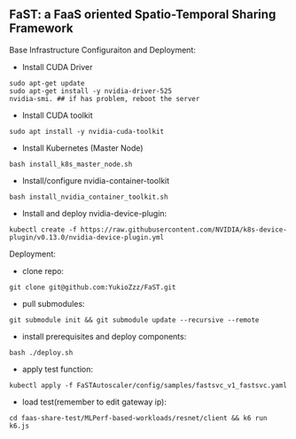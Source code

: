 ## FaST: a FaaS oriented Spatio-Temporal Sharing Framework

Base Infrastructure Configuraiton and Deployment:
- Install CUDA Driver
```
sudo apt-get update
sudo apt-get install -y nvidia-driver-525
nvidia-smi. ## if has problem, reboot the server
```

- Install CUDA toolkit
```
sudo apt install -y nvidia-cuda-toolkit
```

- Install Kubernetes (Master Node)
```
bash install_k8s_master_node.sh
```

- Install/configure nvidia-container-toolkit
```
bash install_nvidia_container_toolkit.sh
```

- Install and deploy nvidia-device-plugin:
```
kubectl create -f https://raw.githubusercontent.com/NVIDIA/k8s-device-plugin/v0.13.0/nvidia-device-plugin.yml
```

Deployment:

- clone repo:
```
git clone git@github.com:YukioZzz/FaST.git
```
- pull submodules:
```
git submodule init && git submodule update --recursive --remote
```
- install prerequisites and deploy components:
```
bash ./deploy.sh
```
- apply test function:
```
kubectl apply -f FaSTAutoscaler/config/samples/fastsvc_v1_fastsvc.yaml
```
- load test(remember to edit gateway ip):
```
cd faas-share-test/MLPerf-based-workloads/resnet/client && k6 run k6.js 
```

